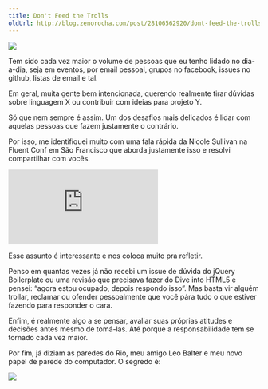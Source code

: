 ```yaml
---
title: Don't Feed the Trolls
oldUrl: http://blog.zenorocha.com/post/28106562920/dont-feed-the-trolls
---
```


<p><img src="http://media.tumblr.com/tumblr_m7szr6LDPt1qe3219.jpg"/></p>

<p>Tem sido cada vez maior o volume de pessoas que eu tenho lidado no dia-a-dia, seja em eventos, por email pessoal, grupos no facebook, issues no github, listas de email e tal.</p>

<p>Em geral, muita gente bem intencionada, querendo realmente tirar dúvidas sobre linguagem X ou contribuir com ideias para projeto Y.</p>

<p>Só que nem sempre é assim. Um dos desafios mais delicados é lidar com aquelas pessoas que fazem justamente o contrário.</p>

<p>Por isso, me identifiquei muito com uma fala rápida da Nicole Sullivan na Fluent Conf em São Francisco que aborda justamente isso e resolvi compartilhar com vocês.</p>

<!-- more -->

<div class="video-wrap">
  <iframe src="http://www.youtube.com/embed/ulNSlES1Fds" frameborder="0" allowfullscreen="true">
  </iframe>
</div>

<p>Esse assunto é interessante e nos coloca muito pra refletir.</p>

<p>Penso em quantas vezes já não recebi um issue de dúvida do jQuery Boilerplate ou uma revisão que precisava fazer do Dive into HTML5 e pensei: &#8220;agora estou ocupado, depois respondo isso&#8221;. Mas basta vir alguém trollar, reclamar ou ofender pessoalmente que você pára tudo o que estiver fazendo para responder o cara.</p>

<p>Enfim, é realmente algo a se pensar, avaliar suas próprias atitudes e decisões antes mesmo de tomá-las. Até porque a responsabilidade tem se tornado cada vez maior.</p>

<p>Por fim, já diziam as paredes do Rio, meu amigo Leo Balter e meu novo papel de parede do computador. O segredo é:</p>

<p><img src="http://media.tumblr.com/tumblr_m7sxvx6vf41qe3219.jpg"/></p>

